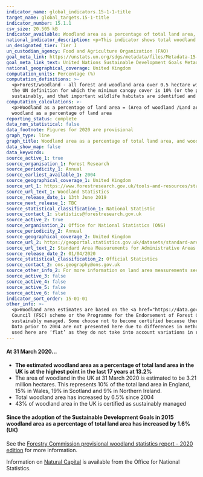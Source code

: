 ```yaml
---
indicator_name: global_indicators.15-1-1-title
target_name: global_targets.15-1-title
indicator_number: 15.1.1
csv_size: 20.505 kB
indicator_available: Woodland area as a percentage of total land area, and woodland area certified as sustainably managed as a percentage of total land area
national_indicator_description: <p>This indicator shows total woodland area as a percentage of land area, and the area of woodland that is certified against agreed environmental standards as a percentage of land area. 
un_designated_tier: Tier I
un_custodian_agency: Food and Agriculture Organization (FAO)
goal_meta_link: https://unstats.un.org/sdgs/metadata/files/Metadata-15-01-01.pdf
goal_meta_link_text: United Nations Sustainable Development Goals Metadata (PDF 379 KB)
national_geographical_coverage: United Kingdom
computation_units: Percentage (%)
computation_definitions: >-
  <p>Forest/woodland - all forest and woodland area over 0.5 hectare with a minimum of 20% canopy cover (25% in Northern Ireland) (or the potential to achieve it) and a minimum width of 20 metres, including areas of new planting, clearfell, windblow and restocked areas. This differs from
  the UN definition for which the minimum canopy cover is 10% (or the potential to achieve it) <p>Woodland certification - Woodland certification assesses management practices against agreed environmental standards. Certification requires that wood products are harvested legally and
  sustainably, and that important wildlife habitats are identified and are not negatively impacted by management.  Woodland certification schemes promote good forest practice and are used to demonstrate that wood or wood products come from well-managed forests.
computation_calculations: >-
  <p>Woodland as a percentage of land area = (Area of woodland /Land area ) * 100 <p> Certified woodland as a percentage of land area = (Area of certified woodland / Land area) * 100 <p> Non-certified woodland as a percentage of land area = Woodland as a percentage of land area - Certified
  woodland as a percentage of land area
reporting_status: complete
data_non_statistical: false
data_footnote: Figures for 2020 are provisional
graph_type: line
graph_title: Woodland area as a percentage of total land area, and woodland area certified as sustainably managed as a percentage of total land area 
data_show_map: false
data_keywords:  
source_active_1: true
source_organisation_1: Forest Research
source_periodicity_1: Annual
source_earliest_available_1: 2004
source_geographical_coverage_1: United Kingdom
source_url_1: https://www.forestresearch.gov.uk/tools-and-resources/statistics/statistics-by-topic/woodland-statistics/
source_url_text_1: Woodland Statistics
source_release_date_1: 13th June 2019
source_next_release_1: TBC
source_statistical_classification_1: National Statistic 
source_contact_1: statistics@forestresearch.gov.uk
source_active_2: true
source_organisation_2: Office for National Statistics (ONS)
source_periodicity_2: Annual
source_geographical_coverage_2: United Kingdom
source_url_2: https://geoportal.statistics.gov.uk/datasets/standard-area-measurements-2019-for-administrative-areas-in-the-united-kingdom
source_url_text_2: Standard Area Measurements for Administrative Areas (2019)
source_release_date_2: 01/04/2020
source_statistical_classification_2: Official Statistics
source_contact_2: ons.geography@ons.gov.uk
source_other_info_2: For more information on land area measurements see the  Standard Area Measurements User Guide 2019, found in the zip file in the link to the data source.
source_active_3: false
source_active_4: false
source_active_5: false
source_active_6: false
indicator_sort_order: 15-01-01
other_info: >-
  <p>Woodland area estimates are based on the <a href="https://data.gov.uk/dataset/cd748245-e68c-41e4-bb1a-4728bc64163c/national-forest-inventory-woodland-england-2018">National Forest Inventory (NFI) Woodland map<a/><p>All certified woodland is certified under the Forest Stewardship
  Council (FSC) scheme or the Programme for the Endorsement of Forest Certification (PEFC) scheme, with many woodlands certified under both schemes. Certified woodland areas are often used as an indicator of sustainable forest management, however, woodland that is not certified may also be
  sustainably managed. Some choose not to become certified because there is a cost involved in getting certified and there may be little incentive for woodland owners to get their woodlands certified if timber production is not a major objective.<p>Certification in the UK began in 1996.
  Data prior to 2004 are not presented here due to differences in methodology, which mean the data are not directly comparable.<p>New certificates may relate to existing woodland that was not previously certified, or to newly planted areas. <p>The land area and forest area measurements
  used here are ‘flat’ as they do not take into account variations in relief e.g. mountains and valleys.  Data follows the UN specification for this indicator. This indicator has been identified in collaboration with topic experts.
---
```

####  **At 31 March 2020...**

<ul>
<li><strong>The estimated woodland area as a percentage of total land area in the UK is at the highest point in the last 17 years at 13.2%</strong></li>
<li>The area of woodland in the UK at 31 March 2020 is estimated to be 3.21 million hectares. This represents 10% of the total land area in England, 15% in Wales, 19% in Scotland and 9% in Northern Ireland.</li>
<li>Total woodland area has increased by 6.5% since 2004</li>
<li>43% of woodland area in the UK is certified as sustainably managed</li>
</ul>

#### **Since the adoption of the Sustainable Development Goals in 2015 woodland area as a percentage of total land area has increased by 1.6% (UK)**

See the [Forestry Commission provisional woodland statistics report - 2020 edition](https://www.forestresearch.gov.uk/tools-and-resources/statistics/statistics-by-topic/woodland-statistics/) for more information.

Information on [Natural Capital](https://www.ons.gov.uk/economy/environmentalaccounts/bulletins/uknaturalcapital/landandhabitatecosystemaccounts#ecosystem-accounts-for-woodland/) is available from the Office for National Statistics.